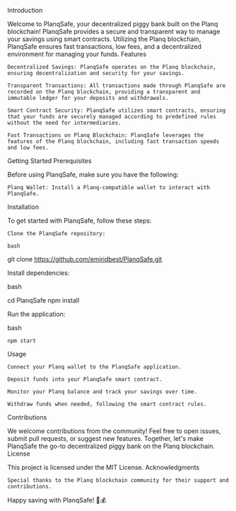 Introduction

Welcome to PlanqSafe, your decentralized piggy bank built on the Planq blockchain! PlanqSafe provides a secure and transparent way to manage your savings using smart contracts. Utilizing the Planq blockchain, PlanqSafe ensures fast transactions, low fees, and a decentralized environment for managing your funds.
Features

    Decentralized Savings: PlanqSafe operates on the Planq blockchain, ensuring decentralization and security for your savings.

    Transparent Transactions: All transactions made through PlanqSafe are recorded on the Planq blockchain, providing a transparent and immutable ledger for your deposits and withdrawals.

    Smart Contract Security: PlanqSafe utilizes smart contracts, ensuring that your funds are securely managed according to predefined rules without the need for intermediaries.

    Fast Transactions on Planq Blockchain: PlanqSafe leverages the features of the Planq blockchain, including fast transaction speeds and low fees.

Getting Started
Prerequisites

Before using PlanqSafe, make sure you have the following:

    Planq Wallet: Install a Planq-compatible wallet to interact with PlanqSafe.

Installation

To get started with PlanqSafe, follow these steps:

    Clone the PlanqSafe repository:

    bash

git clone https://github.com/emiridbest/PlanqSafe.git

Install dependencies:

bash

cd PlanqSafe
npm install

Run the application:

bash

    npm start

Usage

    Connect your Planq wallet to the PlanqSafe application.

    Deposit funds into your PlanqSafe smart contract.

    Monitor your Planq balance and track your savings over time.

    Withdraw funds when needed, following the smart contract rules.

Contributions

We welcome contributions from the community! Feel free to open issues, submit pull requests, or suggest new features. Together, let's make PlanqSafe the go-to decentralized piggy bank on the Planq blockchain.
License

This project is licensed under the MIT License.
Acknowledgments

    Special thanks to the Planq blockchain community for their support and contributions.

Happy saving with PlanqSafe! 🐷💰
